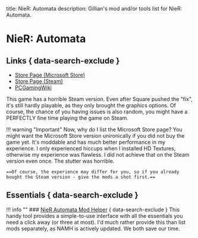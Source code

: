 title: NieR: Automata
description: Gillian's mod and/or tools list for NieR: Automata.

# NieR: Automata

## Links { data-search-exclude }
- [Store Page (Microsoft Store)](https://www.xbox.com/en-US/games/store/nierautomata-become-as-gods-edition/BPPZVT8BZ15N)
- [Store Page (Steam)](https://store.steampowered.com/app/524220/)
- [PCGamingWiki](https://www.pcgamingwiki.com/wiki/Nier:_Automata)

This game has a horrible Steam version. Even after Square pushed the "fix", it's still hardly playable, as they only brought the graphics options. Of course, the chance of you having issues is also random, you might have a PERFECTLY fine time playing the game on Steam. 

!!! warning "Important"
    Now, why do I list the Microsoft Store page? You might want the Microsoft Store version unironically if you did not buy the game yet. It's moddable and has much better performance in my experience. I only experienced hiccups when I installed HD Textures, otherwise my experience was flawless. I did not achieve that on the Steam version even once. The stutter was horrible. 
    
    ==Of course, the experience may differ for you, so if you already bought the Steam version - give the mods a shot first.==

## Essentials { data-search-exclude }
!!! info ""
    ### [NieR Automata Mod Helper](https://www.nexusmods.com/nierautomata/mods/140) { data-search-exclude }
    This handy tool provides a simple-to-use interface with all the essentials you need a click away (or three at most). I'd much rather provide this than list mods separately, as NAMH is actively updated. We both save our time.
